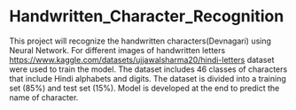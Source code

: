 # Handwritten_Character_Recognition
This project will recognize the handwritten characters(Devnagari) using Neural Network.
For different images of handwritten letters https://www.kaggle.com/datasets/ujjawalsharma20/hindi-letters dataset were used to train the model.
The dataset includes 46 classes of characters that include Hindi alphabets and digits.
The dataset is divided into a training set (85%) and test set (15%). 
Model is developed at the end to predict the name of character.

